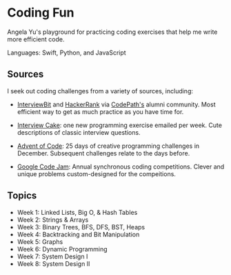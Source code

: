 # Coding Fun

Angela Yu's playground for practicing coding exercises that help me write more efficient code.

Languages: Swift, Python, and JavaScript

## Sources

I seek out coding challenges from a variety of sources, including:

- [InterviewBit](https://www.interviewbit.com) and [HackerRank](hackerrank.com) via [CodePath's](http://codepath.com/) alumni community. Most efficient way to get as much practice as you have time for.

- [Interview Cake](https://www.interviewcake.com/): one new programming exercise emailed per week. Cute descriptions of classic interview questions.

- [Advent of Code](http://adventofcode.com/): 25 days of creative programming challenges in December. Subsequent challenges relate to the days before.

- [Google Code Jam](https://codejam.withgoogle.com/codejam/): Annual synchronous coding competitions. Clever and unique problems custom-designed for the compeitions.

## Topics

* Week 1: Linked Lists, Big O, & Hash Tables
* Week 2: Strings & Arrays
* Week 3: Binary Trees, BFS, DFS, BST, Heaps
* Week 4: Backtracking and Bit Manipulation
* Week 5: Graphs
* Week 6: Dynamic Programming
* Week 7: System Design I
* Week 8: System Design II
